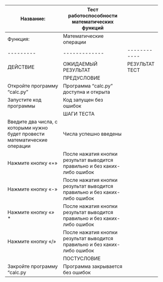 | Название:  | Тест работоспособности математических функций |  |
|---------|-------------|------------|
| Функция:  | Математические операции |  |
|---------|-------------|------------|
| ДЕЙСТВИЕ  | ОЖИДАЕМЫЙ РЕЗУЛЬТАТ  | РЕЗУЛЬТАТ ТЕСТ|
|  | ПРЕДУСЛОВИЕ |  |
| Откройте программу “calc.py”  | Программа “calc.py” доступна и открыта |  |
| Запустите код программы  | Код запущен без ошибок |  |
|  | ШАГИ ТЕСТА |  |
| Введите два числа, с которыми нужно будет провести математические операции  | Числа успешно введены |  |
| Нажмите кнопку «+»  | После нажатия кнопки результат выводится правильно и без каких-либо ошибок |  |
| Нажмите кнопку «-»  | После нажатия кнопки результат выводится правильно и без каких-либо ошибок |  |
| Нажмите кнопку «*»* *  | После нажатия кнопки результат выводится правильно и без каких-либо ошибок |  |
| Нажмите кнопку «/»  | После нажатия кнопки результат выводится правильно и без каких-либо ошибок  |  |
|  | ПОСТУСЛОВИЕ |  |
| Закройте программу “calc.py  | Программа закрывается без ошибок  | |

